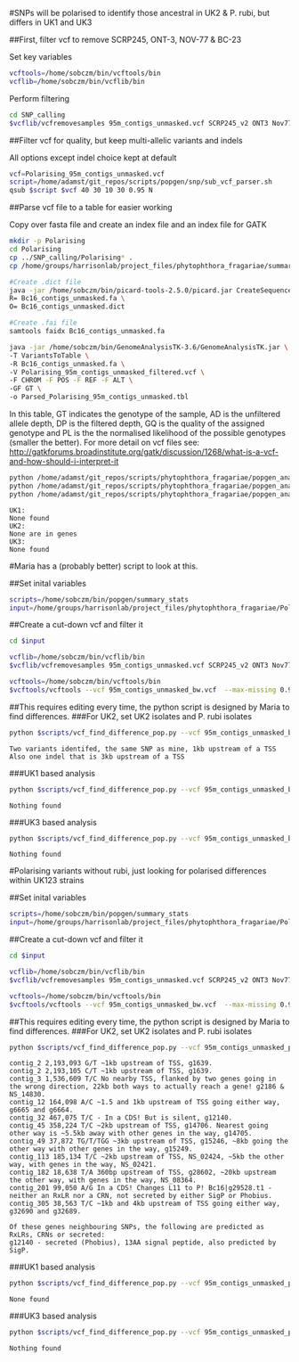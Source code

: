 #SNPs will be polarised to identify those ancestral in UK2 & P. rubi, but differs in UK1 and UK3

##First, filter vcf to remove SCRP245, ONT-3, NOV-77 & BC-23

Set key variables

```bash
vcftools=/home/sobczm/bin/vcftools/bin
vcflib=/home/sobczm/bin/vcflib/bin
```

Perform filtering

```bash
cd SNP_calling
$vcflib/vcfremovesamples 95m_contigs_unmasked.vcf SCRP245_v2 ONT3 Nov77 Bc23 > Polarising_95m_contigs_unmasked.vcf
```

##Filter vcf for quality, but keep multi-allelic variants and indels

All options except indel choice kept at default

```bash
vcf=Polarising_95m_contigs_unmasked.vcf
script=/home/adamst/git_repos/scripts/popgen/snp/sub_vcf_parser.sh
qsub $script $vcf 40 30 10 30 0.95 N
```

##Parse vcf file to a table for easier working

Copy over fasta file and create an index file and an index file for GATK

```bash
mkdir -p Polarising
cd Polarising
cp ../SNP_calling/Polarising* .
cp /home/groups/harrisonlab/project_files/phytophthora_fragariae/summary_stats/95m_contigs_unmasked.fa Bc16_contigs_unmasked.fa

#Create .dict file
java -jar /home/sobczm/bin/picard-tools-2.5.0/picard.jar CreateSequenceDictionary \
R= Bc16_contigs_unmasked.fa \
O= Bc16_contigs_unmasked.dict

#Create .fai file
samtools faidx Bc16_contigs_unmasked.fa
```

```bash
java -jar /home/sobczm/bin/GenomeAnalysisTK-3.6/GenomeAnalysisTK.jar \
-T VariantsToTable \
-R Bc16_contigs_unmasked.fa \
-V Polarising_95m_contigs_unmasked_filtered.vcf \
-F CHROM -F POS -F REF -F ALT \
-GF GT \
-o Parsed_Polarising_95m_contigs_unmasked.tbl
```

In this table, GT indicates the genotype of the sample, AD is the unfiltered allele depth, DP is the filtered depth, GQ is the quality of the assigned genotype and PL is the the normalised likelihood of the possible genotypes (smaller the better). For more detail on vcf files see: http://gatkforums.broadinstitute.org/gatk/discussion/1268/what-is-a-vcf-and-how-should-i-interpret-it

```bash
python /home/adamst/git_repos/scripts/phytophthora_fragariae/popgen_analysis/UK1_polarisation.py
python /home/adamst/git_repos/scripts/phytophthora_fragariae/popgen_analysis/UK2_polarisation.py
python /home/adamst/git_repos/scripts/phytophthora_fragariae/popgen_analysis/UK3_polarisation.py
```

```
UK1:
None found
UK2:
None are in genes
UK3:
None found
```

#Maria has a (probably better) script to look at this.

##Set inital variables

```bash
scripts=/home/sobczm/bin/popgen/summary_stats
input=/home/groups/harrisonlab/project_files/phytophthora_fragariae/Polarising
```

##Create a cut-down vcf and filter it

```bash
cd $input

vcflib=/home/sobczm/bin/vcflib/bin
$vcflib/vcfremovesamples 95m_contigs_unmasked.vcf SCRP245_v2 ONT3 Nov77 Bc23 > 95m_contigs_unmasked_bw.vcf

vcftools=/home/sobczm/bin/vcftools/bin
$vcftools/vcftools --vcf 95m_contigs_unmasked_bw.vcf  --max-missing 0.95 --recode --out 95m_contigs_unmasked_bw_filtered
```

##This requires editing every time, the python script is designed by Maria to find differences.
###For UK2, set UK2 isolates and P. rubi isolates

```bash
python $scripts/vcf_find_difference_pop.py --vcf 95m_contigs_unmasked_bw_filtered.recode.vcf --out 95m_contigs_unmasked_bw_filtered_fixed.vcf --ply 2 --pop1 Bc16,,A4,,SCRP249,,SCRP324,,SCRP333 --pop2 Nov5,,Bc1,,Nov9,,Nov27,,Nov71 --thr 0.95
```

```
Two variants identifed, the same SNP as mine, 1kb upstream of a TSS
Also one indel that is 3kb upstream of a TSS
```

###UK1 based analysis

```bash
python $scripts/vcf_find_difference_pop.py --vcf 95m_contigs_unmasked_bw_filtered.recode.vcf --out 95m_contigs_unmasked_bw_filtered_fixed_UK1.vcf --ply 2 --pop1 Bc1,,Nov5,,SCRP249,,SCRP324,,SCRP333 --pop2 A4,,Bc16,,Nov9,,Nov27,,Nov71 --thr 0.95
```

```
Nothing found
```

###UK3 based analysis

```bash
python $scripts/vcf_find_difference_pop.py --vcf 95m_contigs_unmasked_bw_filtered.recode.vcf --out 95m_contigs_unmasked_bw_filtered_fixed_UK3.vcf --ply 2 --pop1 Nov9,,Nov27,,Nov71,,SCRP249,,SCRP324,,SCRP333 --pop2 A4,,Bc16,,Nov5,,Bc1 --thr 0.95
```

```
Nothing found
```

#Polarising variants without rubi, just looking for polarised differences within UK123 strains

##Set inital variables

```bash
scripts=/home/sobczm/bin/popgen/summary_stats
input=/home/groups/harrisonlab/project_files/phytophthora_fragariae/Polarising
```

##Create a cut-down vcf and filter it

```bash
cd $input

vcflib=/home/sobczm/bin/vcflib/bin
$vcflib/vcfremovesamples 95m_contigs_unmasked.vcf SCRP245_v2 ONT3 Nov77 Bc23 SCRP249 SCRP324 SCRP333 > 95m_contigs_unmasked_pol.vcf

vcftools=/home/sobczm/bin/vcftools/bin
$vcftools/vcftools --vcf 95m_contigs_unmasked_bw.vcf  --max-missing 0.95 --recode --out 95m_contigs_unmasked_pol_filtered
```

##This requires editing every time, the python script is designed by Maria to find differences.
###For UK2, set UK2 isolates and P. rubi isolates

```bash
python $scripts/vcf_find_difference_pop.py --vcf 95m_contigs_unmasked_pol_filtered.recode.vcf --out 95m_contigs_unmasked_pol_filtered_fixed.vcf --ply 2 --pop1 Bc16,,A4 --pop2 Nov5,,Bc1,,Nov9,,Nov27,,Nov71 --thr 0.95
```

```
contig_2 2,193,093 G/T ~1kb upstream of TSS, g1639.
contig_2 2,193,105 C/T ~1kb upstream of TSS, g1639.
contig_3 1,536,609 T/C No nearby TSS, flanked by two genes going in the wrong direction, 22kb both ways to actually reach a gene! g2186 & NS_14830.
contig_12 164,098 A/C ~1.5 and 1kb upstream of TSS going either way, g6665 and g6664.
contig_32 467,075 T/C - In a CDS! But is silent, g12140.
contig_45 358,224 T/C ~2kb upstream of TSS, g14706. Nearest going other way is ~5.5kb away with other genes in the way, g14705.
contig_49 37,872 TG/T/TGG ~3kb upstream of TSS, g15246, ~8kb going the other way with other genes in the way, g15249.
contig_113 185,134 T/C ~2kb upstream of TSS, NS_02424, ~5kb the other way, with genes in the way, NS_02421.
contig_182 18,638 T/A 360bp upstream of TSS, g28602, ~20kb upstream the other way, with genes in the way, NS_08364.
contig_201 99,050 A/G In a CDS! Changes L11 to P! Bc16|g29528.t1 - neither an RxLR nor a CRN, not secreted by either SigP or Phobius.
contig_305 38,563 T/C ~1kb and 4kb upstream of TSS going either way, g32690 and g32689.

Of these genes neighbouring SNPs, the following are predicted as RxLRs, CRNs or secreted:
g12140 - secreted (Phobius), 13AA signal peptide, also predicted by SigP.
```

###UK1 based analysis

```bash
python $scripts/vcf_find_difference_pop.py --vcf 95m_contigs_unmasked_pol_filtered.recode.vcf --out 95m_contigs_unmasked_pol_filtered_fixed_UK1.vcf --ply 2 --pop1 Bc1,,Nov5 --pop2 A4,,Bc16,,Nov9,,Nov27,,Nov71 --thr 0.95
```

```
None found
```

###UK3 based analysis

```bash
python $scripts/vcf_find_difference_pop.py --vcf 95m_contigs_unmasked_pol_filtered.recode.vcf --out 95m_contigs_unmasked_pol_filtered_fixed_UK3.vcf --ply 2 --pop1 Nov9,,Nov27,,Nov71 --pop2 A4,,Bc16,,Nov5,,Bc1 --thr 0.95
```

```
Nothing found
```
